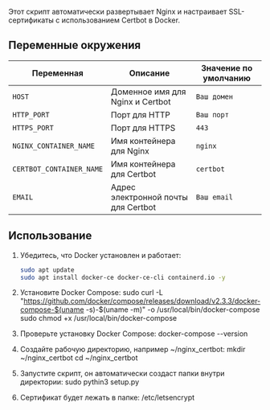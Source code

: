 Этот скрипт автоматически развертывает Nginx и настраивает SSL-сертификаты с использованием Certbot в Docker.

## Переменные окружения

| Переменная               | Описание                                    | Значение по умолчанию                 |
|--------------------------|---------------------------------------------|---------------------------------------|
| `HOST`                   | Доменное имя для Nginx и Certbot            | `Ваш домен`                           |
| `HTTP_PORT`              | Порт для HTTP                               | `Ваш порт`                            |
| `HTTPS_PORT`             | Порт для HTTPS                              | `443`                                 |
| `NGINX_CONTAINER_NAME`   | Имя контейнера для Nginx                    | `nginx`                               |
| `CERTBOT_CONTAINER_NAME` | Имя контейнера для Certbot                  | `certbot`                             |
| `EMAIL`                  | Адрес электронной почты для Certbot         | `Ваш email`                           |

## Использование

1. Убедитесь, что Docker установлен и работает:
   ```sh
   sudo apt update
   sudo apt install docker-ce docker-ce-cli containerd.io -y

2. Установите Docker Compose:
   sudo curl -L "https://github.com/docker/compose/releases/download/v2.3.3/docker-compose-$(uname -s)-$(uname -m)" -o /usr/local/bin/docker-compose
   sudo chmod +x /usr/local/bin/docker-compose

3. Проверьте установку Docker Compose:
   docker-compose --version

4. Создайте рабочую директорию, например ~/nginx_certbot:
   mkdir ~/nginx_certbot
   cd ~/nginx_certbot

5. Запустите скрипт, он автоматически создаст папки внутри директории:
   sudo pythin3 setup.py

6. Сертификат будет лежать в папке:
   /etc/letsencrypt
